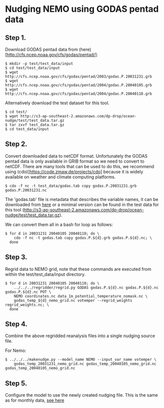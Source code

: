 
# Nudging NEMO using GODAS pentad data

## Step 1.

Download GODAS pentad data from (here)[http://cfs.ncep.noaa.gov/cfs/godas/pentad/]:

```{bash}
$ mkdir -p test/test_data/input
$ cd test/test_data/input
$ wget http://cfs.ncep.noaa.gov/cfs/godas/pentad/2003/godas.P.20031231.grb
$ wget http://cfs.ncep.noaa.gov/cfs/godas/pentad/2004/godas.P.20040105.grb
$ wget http://cfs.ncep.noaa.gov/cfs/godas/pentad/2004/godas.P.20040110.grb
```

Alternatively download the test dataset for this tool.

```{bash}
$ cd test/
$ wget http://s3-ap-southeast-2.amazonaws.com/dp-drop/ocean-nudge/test/test_data.tar.gz
$ tar zxvf test_data.tar.gz
$ cd test_data/input
```

## Step 2.

Convert downloaded data to netCDF format. Unfortunately the GODAS pentad data is only available in GRIB format so we need to convert to netCDF. There are many tools that can be used to do this, we recommend using (cdo)[https://code.zmaw.de/projects/cdo] because it is widely available on weather and climate computing platforms.

```{bash}
$ cdo -f nc -t test_data/godas.tab copy godas.P.20031231.grb godas.P.20031231.nc
```

The 'godas.tab' file is metadata that describes the variable names, it can be downloaded from [here](http://www.nco.ncep.noaa.gov/pmb/docs/on388/table2.html#TABLE128) or a minimal version can be found in the test data for this tool (http://s3-ap-southeast-2.amazonaws.com/dp-drop/ocean-nudge/test/test_data.tar.gz).

We can convert them all in a bash for loop as follows:

```{bash}
$ for d in 20031231 20040105 20040110; do \
    cdo -f nc -t godas.tab copy godas.P.${d}.grb godas.P.${d}.nc; \
  done
```

## Step 3.

Regrid data to NEMO grid, note that these commands are executed from within the test/test_data/input directory.

```{bash}
$ for d in 20031231 20040105 20040110; do \
    ../../../regridder/regrid.py GODAS godas.P.${d}.nc godas.P.${d}.nc godas.P.${d}.nc POT \
    NEMO coordinates.nc data_1m_potential_temperature_nomask.nc \
    godas_temp_${d}_nemo_grid.nc votemper --regrid_weights regrid_weights.nc; \
  done
```

## Step 4.

Combine the above regridded reanalysis files into a single nudging source file.

For Nemo:
```
$ ../../../makenudge.py --model_name NEMO --input_var_name votemper \
    godas_temp_20031231_nemo_grid.nc godas_temp_20040105_nemo_grid.nc godas_temp_20040105_nemo_grid.nc
```

## Step 5.

Configure the model to use the newly created nudging file. This is the same as for monthly data, [see here](../README.md)

